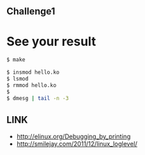 ## Challenge1

# See your result
```sh
$ make

$ insmod hello.ko
$ lsmod
$ rmmod hello.ko
$
$ dmesg | tail -n -3
```

## LINK
- http://elinux.org/Debugging_by_printing
- http://smilejay.com/2011/12/linux_loglevel/
